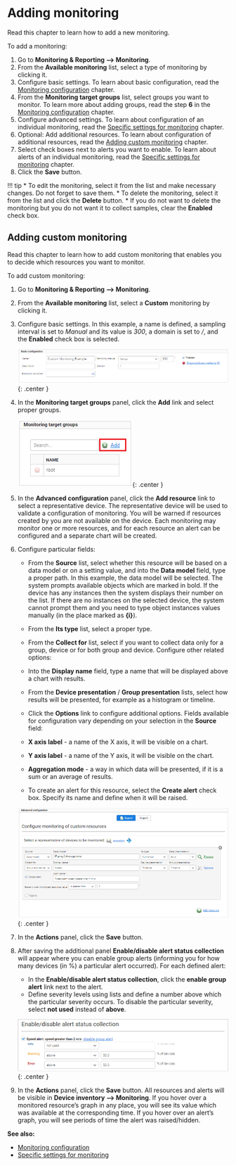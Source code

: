 # Adding monitoring

Read this chapter to learn how to add a new monitoring.

To add a monitoring:

1. Go to **Monitoring & Reporting --> Monitoring**.
2. From the **Available monitoring** list, select a type of monitoring by clicking it.
3. Configure basic settings. To learn about basic configuration, read the [Monitoring configuration](Monitoring_Configuration.html) chapter.
4. From the **Monitoring target groups** list, select groups you want to monitor. To learn more about adding groups, read the step **6** in the [Monitoring configuration](Monitoring_Configuration.html) chapter.
5. Configure advanced settings. To learn about configuration of an individual monitoring, read the [Specific settings for monitoring](Monitoring_Type_Specific_Settings.html) chapter.
6. Optional: Add additional resources. To learn about configuration of additional resources, read the [Adding custom monitoring](#adding-custom-monitoring) chapter.
7. Select check boxes next to alerts you want to enable. To learn about alerts of an individual monitoring, read the [Specific settings for monitoring](Monitoring_Type_Specific_Settings.html) chapter.
8. Click the **Save** button.

!!! tip
    * To edit the monitoring, select it from the list and make necessary changes. Do not forget to save them.
    * To delete the monitoring, select it from the list and click the **Delete** button.
    * If you do not want to delete the monitoring but you do not want it to collect samples, clear the **Enabled** check box.

## Adding custom monitoring

Read this chapter to learn how to add custom monitoring that enables you to decide which resources you want to monitor.

To add custom monitoring:

1. Go to **Monitoring & Reporting —> Monitoring**.
2. From the **Available monitoring** list, select a **Custom** monitoring by clicking it.
3. Configure basic settings. In this example, a name is defined, a sampling interval is set to *Manual* and its value is *300*, a domain is set to */*, and the **Enabled** check box is selected.

    ![Basic configuration](images/Custom_monitoring.png){: .center }

4. In the **Monitoring target groups** panel, click the **Add** link and select proper groups.

    ![Selecting groups](images/Custom_monitoring_groups.png){: .center }

5. In the **Advanced configuration** panel, click the **Add resource** link to select a representative device. The representative device will be used to validate a configuration of monitoring. You will be warned if resources created by you are not available on the device. Each monitoring may monitor one or more resources, and for each resource an alert can be configured and a separate chart will be created.
6. Configure particular fields:

    * From the **Source** list, select whether this resource will be based on a data model or on a setting value, and into the **Data model** field, type a proper path. In this example, the data model will be selected. The system prompts available objects which are marked in bold. If the device has any instances then the system displays their number on the list. If there are no instances on the selected device, the system cannot prompt them and you need to type object instances values manually (in the place marked as **{i}**).
    * From the **Its type** list, select a proper type.
    * From the **Collect for** list, select if you want to collect data only for a group, device or for both group and device. Configure other related options:

    * Into the **Display name** field, type a name that will be displayed above a chart with results.
    * From the **Device presentation** / **Group presentation** lists, select how results will be presented, for example as a histogram or timeline.
    * Click the **Options** link to configure additional options. Fields available for configuration vary depending on your selection in the **Source** field:

     * **X axis label** - a name of the X axis, it will be visible on a chart.
     * **Y axis label** - a name of the Y axis, it will be visible on the chart.
     * **Aggregation mode** - a way in which data will be presented, if it is a sum or an average of results.

     * To create an alert for this resource, select the **Create alert** check box. Specify its name and define when it will be raised.

    ![Configuring advanced settings](images/Custom_monitoring_configuration.png){: .center }

7. In the **Actions** panel, click the **Save** button.
8. After saving the additional panel **Enable/disable alert status collection** will appear where you can enable group alerts (informing you for how many devices (in %) a particular alert occurred). For each defined alert:

    * In the **Enable/disable alert status collection**, click the **enable group alert** link next to the alert.
    * Define severity levels using lists and define a number above which the particular severity occurs. To disable the particular severity, select **not used** instead of **above**.

    ![Enabling alerts](images/Custom_monitoring_alerts.png){: .center }


9. In the **Actions** panel, click the **Save** button. All resources and alerts will be visible in **Device inventory —> Monitoring**. If you hover over a monitored resource’s graph in any place, you will see its value which was available at the corresponding time. If you hover over an alert’s graph, you will see periods of time the alert was raised/hidden.


**See also:**

* [Monitoring configuration](Monitoring_Configuration.html)
* [Specific settings for monitoring](Monitoring_Type_Specific_Settings.html)
